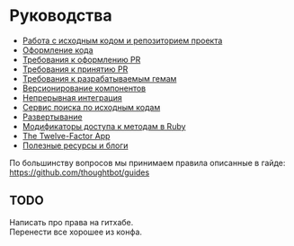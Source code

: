 # Руководства

- [Работа с исходным кодом и репозиторием проекта](https://github.com/abak-press/guides/tree/master/abak-flow)
- [Оформление кода](https://github.com/abak-press/guides/tree/master/style)
- [Требования к оформлению PR](https://github.com/abak-press/guides/tree/master/code-review#Требования-к-оформлению-pr)
- [Требования к принятию PR](https://github.com/abak-press/guides/tree/master/code-review#Требования-к-принятию-pr)
- [Требования к разрабатываемым гемам](https://github.com/abak-press/guides/tree/master/gems)
- [Версионирование компонентов](https://github.com/abak-press/guides/tree/master/versioning)
- [Непрерывная интеграция](https://github.com/abak-press/guides/tree/master/ci)
- [Сервис поиска по исходным кодам](https://github.com/abak-press/guides/tree/master/services#Сервис-поиска-по-исходным-кодам)
- [Развертывание](https://github.com/abak-press/guides/tree/master/services#Развертывание)
- [Модификаторы доступа к методам в Ruby](http://mikepackdev.com/blog_posts/43-don-t-use-protected-methods-in-ruby)
- [The Twelve-Factor App](http://12factor.net/ru/)
- [Полезные ресурсы и блоги](https://github.com/abak-press/guides/blob/master/docs/BLOGS.MD)

По большинству вопросов мы принимаем правила описанные в гайде:
https://github.com/thoughtbot/guides

## TODO
Написать про права на гитхабе.  
Перенести все хорошее из конфа.
